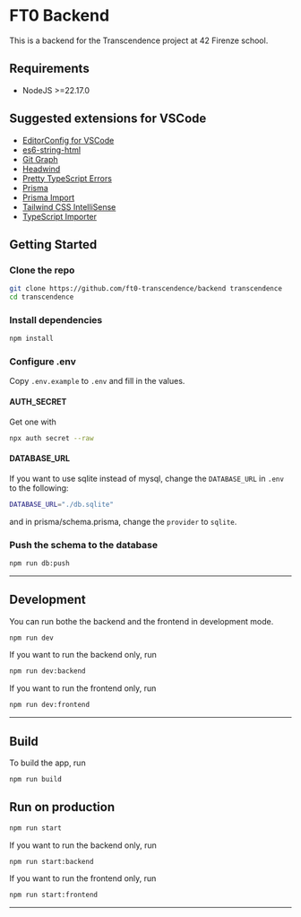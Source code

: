 # FT0 Backend

This is a backend for the Transcendence project at 42 Firenze school.

## Requirements

- NodeJS >=22.17.0

## Suggested extensions for VSCode

- [EditorConfig for VSCode](https://marketplace.visualstudio.com/items?itemName=EditorConfig.EditorConfig)
- [es6-string-html](https://marketplace.visualstudio.com/items?itemName=Tobermory.es6-string-html)
- [Git Graph](https://marketplace.visualstudio.com/items?itemName=mhutchie.git-graph)
- [Headwind](https://marketplace.visualstudio.com/items?itemName=heybourn.headwind)
- [Pretty TypeScript Errors](https://marketplace.visualstudio.com/items?itemName=yoavbls.pretty-ts-errors)
- [Prisma](https://marketplace.visualstudio.com/items?itemName=Prisma.prisma)
- [Prisma Import](https://marketplace.visualstudio.com/items?itemName=ajmnz.prisma-import)
- [Tailwind CSS IntelliSense](https://marketplace.visualstudio.com/items?itemName=bradlc.vscode-tailwindcss)
- [TypeScript Importer](https://marketplace.visualstudio.com/items?itemName=pmneo.tsimporter)

## Getting Started

### Clone the repo

```bash
git clone https://github.com/ft0-transcendence/backend transcendence
cd transcendence
```

### Install dependencies

```bash
npm install
```

### Configure .env

Copy `.env.example` to `.env` and fill in the values.

#### AUTH_SECRET

Get one with

```bash
npx auth secret --raw
```

#### DATABASE_URL

If you want to use sqlite instead of mysql, change the `DATABASE_URL` in `.env` to the following:

```bash
DATABASE_URL="./db.sqlite"
```

and in prisma/schema.prisma, change the `provider` to `sqlite`.

### Push the schema to the database

```bash
npm run db:push
```

---

## Development

You can run bothe the backend and the frontend in development mode.
```bash
npm run dev
```

If you want to run the backend only, run

```bash
npm run dev:backend
```

If you want to run the frontend only, run

```bash
npm run dev:frontend
```

---

## Build

To build the app, run

```bash
npm run build
```

## Run on production

```bash
npm run start
```


If you want to run the backend only, run

```bash
npm run start:backend
```

If you want to run the frontend only, run

```bash
npm run start:frontend
```

---



